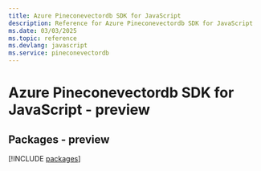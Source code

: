 ```yaml
---
title: Azure Pineconevectordb SDK for JavaScript
description: Reference for Azure Pineconevectordb SDK for JavaScript
ms.date: 03/03/2025
ms.topic: reference
ms.devlang: javascript
ms.service: pineconevectordb
---
```

# Azure Pineconevectordb SDK for JavaScript - preview
## Packages - preview
[!INCLUDE [packages](pineconevectordb-index.md)]